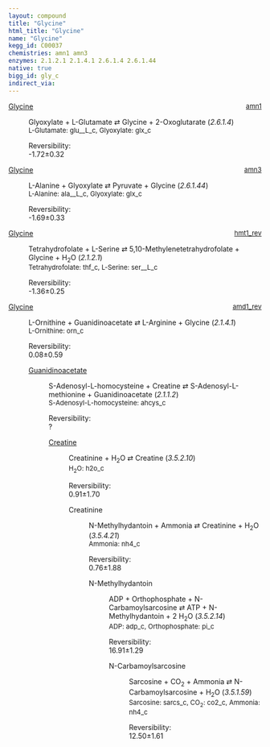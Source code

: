 ```yaml
---
layout: compound
title: "Glycine"
html_title: "Glycine"
name: "Glycine"
kegg_id: C00037
chemistries: amn1 amn3
enzymes: 2.1.2.1 2.1.4.1 2.6.1.4 2.6.1.44
native: true
bigg_id: gly_c
indirect_via:
---
```

<dl><dt class='rs-product'><a href='{{ site.url }}{{ site.baseurl }}/compounds/C00037' class='link-dark' data-bs-toggle='tooltip' data-bs-html='true' data-bs-title='KEGG: C00037'>Glycine</a><span style='float: right; max-width: 40%'><a href='{{ site.url }}{{ site.baseurl }}/chemistries/amn1' class='link-dark opacity-50' style='font-size: small; word-wrap: anywhere;'>amn1</a></span></dt><dd><p>Glyoxylate + L-Glutamate &#8644; Glycine + 2-Oxoglutarate (<i>2.6.1.4</i>)<br /><span style='font-size: small;'><span data-bs-toggle='tooltip' data-bs-html='true' data-bs-title='KEGG: C00025'>L-Glutamate</span>: glu__L_c, <span data-bs-toggle='tooltip' data-bs-html='true' data-bs-title='KEGG: C00048'>Glyoxylate</span>: glx_c</span><br /><div class="reversibility_info">Reversibility: <div class="progress" style="flex-direction: row-reverse;"><div class="progress-bar bg-success" role="progressbar" style="width: 17.24%" aria-valuenow="-1.7244834615627513" aria-valuemin="0" aria-valuemax="10"></div><div class="progress-bar bg-warning" role="progressbar" style="width: 3.25%" aria-valuenow="-1.7244834615627513" aria-valuemin="0" aria-valuemax="10"></div></div><span>-1.72&plusmn;0.32</span><div class="progress"><div class="progress-bar bg-danger" role="progressbar" style="width: 0%" aria-valuenow="-1.7244834615627513" aria-valuemin="0" aria-valuemax="10"></div></div></div></p><dl></dl></dd></dl><dl><dt class='rs-product'><a href='{{ site.url }}{{ site.baseurl }}/compounds/C00037' class='link-dark' data-bs-toggle='tooltip' data-bs-html='true' data-bs-title='KEGG: C00037'>Glycine</a><span style='float: right; max-width: 40%'><a href='{{ site.url }}{{ site.baseurl }}/chemistries/amn3' class='link-dark opacity-50' style='font-size: small; word-wrap: anywhere;'>amn3</a></span></dt><dd><p>L-Alanine + Glyoxylate &#8644; Pyruvate + Glycine (<i>2.6.1.44</i>)<br /><span style='font-size: small;'><span data-bs-toggle='tooltip' data-bs-html='true' data-bs-title='KEGG: C00041'>L-Alanine</span>: ala__L_c, <span data-bs-toggle='tooltip' data-bs-html='true' data-bs-title='KEGG: C00048'>Glyoxylate</span>: glx_c</span><br /><div class="reversibility_info">Reversibility: <div class="progress" style="flex-direction: row-reverse;"><div class="progress-bar bg-success" role="progressbar" style="width: 16.93%" aria-valuenow="-1.69274261500489" aria-valuemin="0" aria-valuemax="10"></div><div class="progress-bar bg-warning" role="progressbar" style="width: 3.32%" aria-valuenow="-1.69274261500489" aria-valuemin="0" aria-valuemax="10"></div></div><span>-1.69&plusmn;0.33</span><div class="progress"><div class="progress-bar bg-danger" role="progressbar" style="width: 0%" aria-valuenow="-1.69274261500489" aria-valuemin="0" aria-valuemax="10"></div></div></div></p><dl></dl></dd></dl><dl><dt class='rs-product'><a href='{{ site.url }}{{ site.baseurl }}/compounds/C00037' class='link-dark' data-bs-toggle='tooltip' data-bs-html='true' data-bs-title='KEGG: C00037'>Glycine</a><span style='float: right; max-width: 40%'><a href='{{ site.url }}{{ site.baseurl }}/chemistries/hmt1_rev' class='link-dark opacity-50' style='font-size: small; word-wrap: anywhere;'>hmt1_rev</a></span></dt><dd><p>Tetrahydrofolate + L-Serine &#8644; 5,10-Methylenetetrahydrofolate + Glycine + H<sub>2</sub>O (<i>2.1.2.1</i>)<br /><span style='font-size: small;'><span data-bs-toggle='tooltip' data-bs-html='true' data-bs-title='KEGG: C00101'>Tetrahydrofolate</span>: thf_c, <span data-bs-toggle='tooltip' data-bs-html='true' data-bs-title='KEGG: C00065'>L-Serine</span>: ser__L_c</span><br /><div class="reversibility_info">Reversibility: <div class="progress" style="flex-direction: row-reverse;"><div class="progress-bar bg-success" role="progressbar" style="width: 13.58%" aria-valuenow="-1.3582719617878474" aria-valuemin="0" aria-valuemax="10"></div><div class="progress-bar bg-warning" role="progressbar" style="width: 2.51%" aria-valuenow="-1.3582719617878474" aria-valuemin="0" aria-valuemax="10"></div></div><span>-1.36&plusmn;0.25</span><div class="progress"><div class="progress-bar bg-danger" role="progressbar" style="width: 0%" aria-valuenow="-1.3582719617878474" aria-valuemin="0" aria-valuemax="10"></div></div></div></p><dl></dl></dd></dl><dl><dt class='rs-product'><a href='{{ site.url }}{{ site.baseurl }}/compounds/C00037' class='link-dark' data-bs-toggle='tooltip' data-bs-html='true' data-bs-title='KEGG: C00037'>Glycine</a><span style='float: right; max-width: 40%'><a href='{{ site.url }}{{ site.baseurl }}/chemistries/amd1_rev' class='link-dark opacity-50' style='font-size: small; word-wrap: anywhere;'>amd1_rev</a></span></dt><dd><p>L-Ornithine + Guanidinoacetate &#8644; L-Arginine + Glycine (<i>2.1.4.1</i>)<br /><span style='font-size: small;'><span data-bs-toggle='tooltip' data-bs-html='true' data-bs-title='KEGG: C00077'>L-Ornithine</span>: orn_c</span><br /><div class="reversibility_info">Reversibility: <div class="progress"><div class="progress-bar bg-success" role="progressbar" style="width: 0%" aria-valuenow="0" aria-valuemin="0" aria-valuemax="100"></div></div><span>0.08&plusmn;0.59</span><div class="progress"><div class="progress-bar bg-danger" role="progressbar" style="width: 0.78%" aria-valuenow="0.07757417904728918" aria-valuemin="0" aria-valuemax="10"></div><div class="progress-bar bg-warning" role="progressbar" style="width: 5.92%" aria-valuenow="0.07757417904728918" aria-valuemin="0" aria-valuemax="10"></div></div></div></p><dl><dt><a href='{{ site.url }}{{ site.baseurl }}/compounds/C00581' class='link-dark' data-bs-toggle='tooltip' data-bs-html='true' data-bs-title='KEGG: C00581'>Guanidinoacetate</a><span style='float: right; max-width: 40%'><a href='{{ site.url }}{{ site.baseurl }}/chemistries/None' class='link-dark opacity-50' style='font-size: small; word-wrap: anywhere;'></a></span></dt><dd><p>S-Adenosyl-L-homocysteine + Creatine &#8644; S-Adenosyl-L-methionine + Guanidinoacetate (<i>2.1.1.2</i>)<br /><span style='font-size: small;'><span data-bs-toggle='tooltip' data-bs-html='true' data-bs-title='KEGG: C00021'>S-Adenosyl-L-homocysteine</span>: ahcys_c</span><br /><div class="reversibility_info">Reversibility: <div class="progress"><div class="progress-bar bg-light" role="progressbar" style="width: 100%" aria-valuenow="0" aria-valuemin="0" aria-valuemax="100"></div></div><span>?</span><div class="progress"><div class="progress-bar bg-light" role="progressbar" style="width: 100%" aria-valuenow="0" aria-valuemin="0" aria-valuemax="10"></div></div></div></p><dl><dt><a href='{{ site.url }}{{ site.baseurl }}/compounds/C00300' class='link-dark' data-bs-toggle='tooltip' data-bs-html='true' data-bs-title='KEGG: C00300'>Creatine</a><span style='float: right; max-width: 40%'><a href='{{ site.url }}{{ site.baseurl }}/chemistries/None' class='link-dark opacity-50' style='font-size: small; word-wrap: anywhere;'></a></span></dt><dd><p>Creatinine + H<sub>2</sub>O &#8644; Creatine (<i>3.5.2.10</i>)<br /><span style='font-size: small;'><span data-bs-toggle='tooltip' data-bs-html='true' data-bs-title='KEGG: C00001'>H<sub>2</sub>O</span>: h2o_c</span><br /><div class="reversibility_info">Reversibility: <div class="progress"><div class="progress-bar bg-success" role="progressbar" style="width: 0%" aria-valuenow="0" aria-valuemin="0" aria-valuemax="100"></div></div><span>0.91&plusmn;1.70</span><div class="progress"><div class="progress-bar bg-danger" role="progressbar" style="width: 9.07%" aria-valuenow="0.9071408135823726" aria-valuemin="0" aria-valuemax="10"></div><div class="progress-bar bg-warning" role="progressbar" style="width: 17.01%" aria-valuenow="0.9071408135823726" aria-valuemin="0" aria-valuemax="10"></div></div></div></p><dl><dt><span data-bs-toggle='tooltip' data-bs-html='true' data-bs-title='KEGG: C00791'>Creatinine</span><span style='float: right; max-width: 40%'><a href='{{ site.url }}{{ site.baseurl }}/chemistries/None' class='link-dark opacity-50' style='font-size: small; word-wrap: anywhere;'></a></span></dt><dd><p>N-Methylhydantoin + Ammonia &#8644; Creatinine + H<sub>2</sub>O (<i>3.5.4.21</i>)<br /><span style='font-size: small;'><span data-bs-toggle='tooltip' data-bs-html='true' data-bs-title='KEGG: C00014'>Ammonia</span>: nh4_c</span><br /><div class="reversibility_info">Reversibility: <div class="progress"><div class="progress-bar bg-success" role="progressbar" style="width: 0%" aria-valuenow="0" aria-valuemin="0" aria-valuemax="100"></div></div><span>0.76&plusmn;1.88</span><div class="progress"><div class="progress-bar bg-danger" role="progressbar" style="width: 7.57%" aria-valuenow="0.75698126171489" aria-valuemin="0" aria-valuemax="10"></div><div class="progress-bar bg-warning" role="progressbar" style="width: 18.77%" aria-valuenow="0.75698126171489" aria-valuemin="0" aria-valuemax="10"></div></div></div></p><dl><dt><span data-bs-toggle='tooltip' data-bs-html='true' data-bs-title='KEGG: C02565'>N-Methylhydantoin</span><span style='float: right; max-width: 40%'><a href='{{ site.url }}{{ site.baseurl }}/chemistries/None' class='link-dark opacity-50' style='font-size: small; word-wrap: anywhere;'></a></span></dt><dd><p>ADP + Orthophosphate + N-Carbamoylsarcosine &#8644; ATP + N-Methylhydantoin + 2 H<sub>2</sub>O (<i>3.5.2.14</i>)<br /><span style='font-size: small;'><span data-bs-toggle='tooltip' data-bs-html='true' data-bs-title='KEGG: C00008'>ADP</span>: adp_c, <span data-bs-toggle='tooltip' data-bs-html='true' data-bs-title='KEGG: C00009'>Orthophosphate</span>: pi_c</span><br /><div class="reversibility_info">Reversibility: <div class="progress"><div class="progress-bar bg-success" role="progressbar" style="width: 0%" aria-valuenow="0" aria-valuemin="0" aria-valuemax="100"></div></div><span>16.91&plusmn;1.29</span><div class="progress"><div class="progress-bar bg-danger" role="progressbar" style="width: 169.08%" aria-valuenow="16.908295633848066" aria-valuemin="0" aria-valuemax="10"></div></div></div></p><dl><dt><span data-bs-toggle='tooltip' data-bs-html='true' data-bs-title='KEGG: C01043'>N-Carbamoylsarcosine</span><span style='float: right; max-width: 40%'><a href='{{ site.url }}{{ site.baseurl }}/chemistries/None' class='link-dark opacity-50' style='font-size: small; word-wrap: anywhere;'></a></span></dt><dd><p>Sarcosine + CO<sub>2</sub> + Ammonia &#8644; N-Carbamoylsarcosine + H<sub>2</sub>O (<i>3.5.1.59</i>)<br /><span style='font-size: small;'><span data-bs-toggle='tooltip' data-bs-html='true' data-bs-title='KEGG: C00213'>Sarcosine</span>: sarcs_c, <span data-bs-toggle='tooltip' data-bs-html='true' data-bs-title='KEGG: C00011'>CO<sub>2</sub></span>: co2_c, <span data-bs-toggle='tooltip' data-bs-html='true' data-bs-title='KEGG: C00014'>Ammonia</span>: nh4_c</span><br /><div class="reversibility_info">Reversibility: <div class="progress"><div class="progress-bar bg-success" role="progressbar" style="width: 0%" aria-valuenow="0" aria-valuemin="0" aria-valuemax="100"></div></div><span>12.50&plusmn;1.61</span><div class="progress"><div class="progress-bar bg-danger" role="progressbar" style="width: 125.04%" aria-valuenow="12.504011450635858" aria-valuemin="0" aria-valuemax="10"></div></div></div></p><dl></dl></dd></dl></dd></dl></dd></dl></dd></dl></dd></dl></dd></dl>